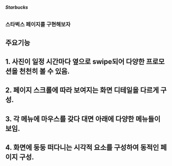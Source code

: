 ###### **Starbucks**

### 스타벅스 페이지를 구현해보자

## 주요기능

## 1. 사진이 일정 시간마다 옆으로 swipe되어 다양한 프로모션을 천천히 볼 수 있음.
## 2. 페이지 스크롤에 따라 보여지는 화면 디테일을 다르게 구성.
## 3. 각 메뉴에 마우스를 갖다 대면 아래에 다양한 메뉴들이 보임.
## 4. 화면에 둥둥 떠다니는 시각적 요소를 구성하여 동적인 페이지 구성.
